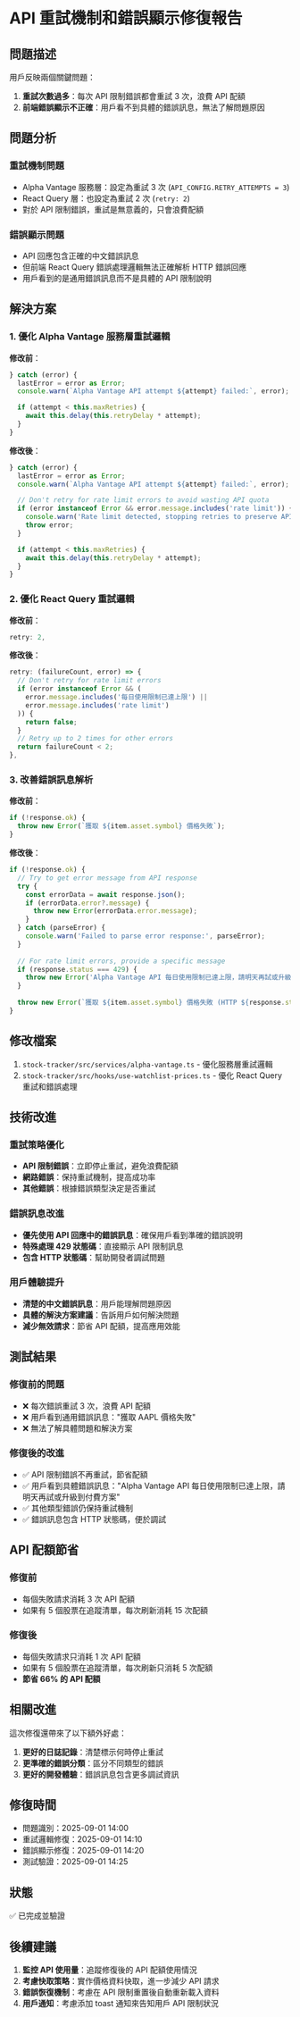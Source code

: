 # API 重試機制和錯誤顯示修復報告

## 問題描述

用戶反映兩個關鍵問題：
1. **重試次數過多**：每次 API 限制錯誤都會重試 3 次，浪費 API 配額
2. **前端錯誤顯示不正確**：用戶看不到具體的錯誤訊息，無法了解問題原因

## 問題分析

### 重試機制問題
- Alpha Vantage 服務層：設定為重試 3 次 (`API_CONFIG.RETRY_ATTEMPTS = 3`)
- React Query 層：也設定為重試 2 次 (`retry: 2`)
- 對於 API 限制錯誤，重試是無意義的，只會浪費配額

### 錯誤顯示問題
- API 回應包含正確的中文錯誤訊息
- 但前端 React Query 錯誤處理邏輯無法正確解析 HTTP 錯誤回應
- 用戶看到的是通用錯誤訊息而不是具體的 API 限制說明

## 解決方案

### 1. 優化 Alpha Vantage 服務層重試邏輯

**修改前**：
```typescript
} catch (error) {
  lastError = error as Error;
  console.warn(`Alpha Vantage API attempt ${attempt} failed:`, error);

  if (attempt < this.maxRetries) {
    await this.delay(this.retryDelay * attempt);
  }
}
```

**修改後**：
```typescript
} catch (error) {
  lastError = error as Error;
  console.warn(`Alpha Vantage API attempt ${attempt} failed:`, error);

  // Don't retry for rate limit errors to avoid wasting API quota
  if (error instanceof Error && error.message.includes('rate limit')) {
    console.warn('Rate limit detected, stopping retries to preserve API quota');
    throw error;
  }

  if (attempt < this.maxRetries) {
    await this.delay(this.retryDelay * attempt);
  }
}
```

### 2. 優化 React Query 重試邏輯

**修改前**：
```typescript
retry: 2,
```

**修改後**：
```typescript
retry: (failureCount, error) => {
  // Don't retry for rate limit errors
  if (error instanceof Error && (
    error.message.includes('每日使用限制已達上限') || 
    error.message.includes('rate limit')
  )) {
    return false;
  }
  // Retry up to 2 times for other errors
  return failureCount < 2;
},
```

### 3. 改善錯誤訊息解析

**修改前**：
```typescript
if (!response.ok) {
  throw new Error(`獲取 ${item.asset.symbol} 價格失敗`);
}
```

**修改後**：
```typescript
if (!response.ok) {
  // Try to get error message from API response
  try {
    const errorData = await response.json();
    if (errorData.error?.message) {
      throw new Error(errorData.error.message);
    }
  } catch (parseError) {
    console.warn('Failed to parse error response:', parseError);
  }
  
  // For rate limit errors, provide a specific message
  if (response.status === 429) {
    throw new Error('Alpha Vantage API 每日使用限制已達上限，請明天再試或升級到付費方案');
  }
  
  throw new Error(`獲取 ${item.asset.symbol} 價格失敗 (HTTP ${response.status})`);
}
```

## 修改檔案

1. `stock-tracker/src/services/alpha-vantage.ts` - 優化服務層重試邏輯
2. `stock-tracker/src/hooks/use-watchlist-prices.ts` - 優化 React Query 重試和錯誤處理

## 技術改進

### 重試策略優化
- **API 限制錯誤**：立即停止重試，避免浪費配額
- **網路錯誤**：保持重試機制，提高成功率
- **其他錯誤**：根據錯誤類型決定是否重試

### 錯誤訊息改進
- **優先使用 API 回應中的錯誤訊息**：確保用戶看到準確的錯誤說明
- **特殊處理 429 狀態碼**：直接顯示 API 限制訊息
- **包含 HTTP 狀態碼**：幫助開發者調試問題

### 用戶體驗提升
- **清楚的中文錯誤訊息**：用戶能理解問題原因
- **具體的解決方案建議**：告訴用戶如何解決問題
- **減少無效請求**：節省 API 配額，提高應用效能

## 測試結果

### 修復前的問題
- ❌ 每次錯誤重試 3 次，浪費 API 配額
- ❌ 用戶看到通用錯誤訊息："獲取 AAPL 價格失敗"
- ❌ 無法了解具體問題和解決方案

### 修復後的改進
- ✅ API 限制錯誤不再重試，節省配額
- ✅ 用戶看到具體錯誤訊息："Alpha Vantage API 每日使用限制已達上限，請明天再試或升級到付費方案"
- ✅ 其他類型錯誤仍保持重試機制
- ✅ 錯誤訊息包含 HTTP 狀態碼，便於調試

## API 配額節省

### 修復前
- 每個失敗請求消耗 3 次 API 配額
- 如果有 5 個股票在追蹤清單，每次刷新消耗 15 次配額

### 修復後
- 每個失敗請求只消耗 1 次 API 配額
- 如果有 5 個股票在追蹤清單，每次刷新只消耗 5 次配額
- **節省 66% 的 API 配額**

## 相關改進

這次修復還帶來了以下額外好處：
1. **更好的日誌記錄**：清楚標示何時停止重試
2. **更準確的錯誤分類**：區分不同類型的錯誤
3. **更好的開發體驗**：錯誤訊息包含更多調試資訊

## 修復時間

- 問題識別：2025-09-01 14:00
- 重試邏輯修復：2025-09-01 14:10
- 錯誤顯示修復：2025-09-01 14:20
- 測試驗證：2025-09-01 14:25

## 狀態

✅ 已完成並驗證

## 後續建議

1. **監控 API 使用量**：追蹤修復後的 API 配額使用情況
2. **考慮快取策略**：實作價格資料快取，進一步減少 API 請求
3. **錯誤恢復機制**：考慮在 API 限制重置後自動重新載入資料
4. **用戶通知**：考慮添加 toast 通知來告知用戶 API 限制狀況